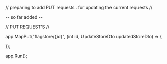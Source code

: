 // preparing to add PUT requests . for updating the current requests // 

-- so far added -- 

// PUT REQUEST'S // 

app.MapPut("flagstore/{id}", (int id, UpdateStoreDto updatedStoreDto) =>
 {
    
});

app.Run();
  